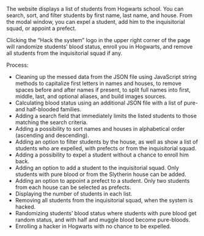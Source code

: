The website displays a list of students from Hogwarts school. You can search, sort, and filter students by first name, last name, and house. From the modal window, you can expel a student, add him to the inquisitorial squad, or appoint a prefect. 

Clicking the “Hack the system” logo in the upper right corner of the page will randomize students’ blood status, enroll you in Hogwarts, and remove all students from the inquisitorial squad if any.

Process: 
- Cleaning up the messed data from the JSON file using JavaScript string methods to capitalize first letters in names and houses, to remove spaces before and after names if present, to split full names into first, middle, last, and optional aliases, and build images sources. 
- Calculating blood status using an additional JSON file with a list of pure- and half-blooded families.
- Adding a search field that immediately limits the listed students to those matching the search criteria. 
- Adding a possibility to sort names and houses in alphabetical order (ascending and descending).
- Adding an option to filter students by the house, as well as show a list of students who are expelled, with prefects or from the inquisitorial squad. 
- Adding a possibility to expel a student without a chance to enroll him back.
- Adding an option to add a student to the inquisitorial squad. Only students with pure blood or from the Slytherin house can be added.
- Adding an option to appoint a prefect to a student. Only two students from each house can be selected as prefects. 
- Displaying the number of students in each list.
- Removing all students from the inquisitorial squad, when the system is hacked.
- Randomizing students’ blood status where students with pure blood get random status, and with half and muggle blood become pure-bloods.
- Enrolling a hacker in Hogwarts with no chance to be expelled.
